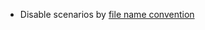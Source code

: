 * Disable scenarios by [file name convention](groovy-standalone-runner/skipping-tests#unconditionally-skipping-tests)